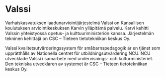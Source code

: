 # Valssi

Varhaiskasvatuksen laadunarviointijärjestelmä Valssi on Kansallisen koulutuksen arviointikeskuksen Karvin ylläpitämä palvelu. Karvi kehitti Valssin yhteistyössä opetus- ja kulttuuriministeriön kanssa. Järjestelmän tekninen kehittäjä on CSC – Tieteen tietotekniikan keskus Oy.

Valssi kvalitetsutvärderingssystem för småbarnspedagogik är en tjänst som upprätthålls av Nationella centret för utbildningsutvärdering NCU. NCU utvecklade Valssi i samarbete med undervisnings- och kulturministeriet. Den tekniska utvecklaren av systemet är CSC – Tieteen tietotekniikan keskus Oy.
